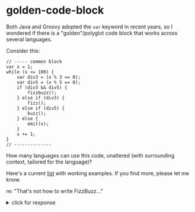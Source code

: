 # golden-code-block

Both Java and Groovy adopted the `var` keyword in recent years, so
I wondered if there is a "golden"/polyglot code block that works across several
languages.

Consider this:

```
// ----- common block
var x = 1;
while (x <= 100) {
    var div3 = (x % 3 == 0);
    var div5 = (x % 5 == 0);
    if (div3 && div5) {
        fizzbuzz();
    } else if (div3) {
        fizz();
    } else if (div5) {
        buzz();
    } else {
        emit(x);
    }
    x += 1;
}
// -------------- 
```

How many languages can use this code, unaltered (with surrounding context, tailored for the language)?

Here's a current [list](./list.md) with working examples. If you find more, please let me know.

re: "That's not how to write FizzBuzz..."

<details>
<summary>click for response</summary>
<p>Congrats! You do you. This is just about the `var` keyword.</p>
<p>Though a secondary angle to this project is to see how many people comment on FizzBuzz.</p>
<p>I had considered putting a bug in the code block, just to break the Internet.</p>
</details>
